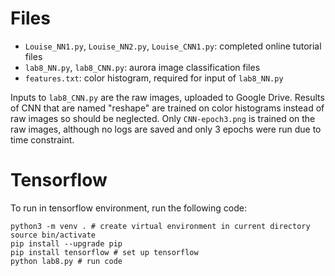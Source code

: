 
# Files
- `Louise_NN1.py`, `Louise_NN2.py`, `Louise_CNN1.py`: completed online tutorial files
- `lab8_NN.py`, `lab8_CNN.py`: aurora image classification files
- `features.txt`: color histogram, required for input of `lab8_NN.py`

Inputs to `lab8_CNN.py` are the raw images, uploaded to Google Drive. Results of CNN that are named "reshape" are trained on color histograms instead of raw images so should be neglected. Only `CNN-epoch3.png` is trained on the raw images, although no logs are saved and only 3 epochs were run due to time constraint. 

# Tensorflow

To run in tensorflow environment, run the following code: 

```
python3 -m venv . # create virtual environment in current directory
source bin/activate
pip install --upgrade pip
pip install tensorflow # set up tensorflow
python lab8.py # run code
```
